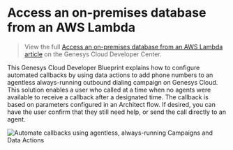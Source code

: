 # Access an on-premises database from an AWS Lambda
> View the full [Access an on-premises database from an AWS Lambda article](https://developer.mypurecloud.com/blueprints/lambda-premise-blueprint/) on the Genesys Cloud Developer Center.

This Genesys Cloud Developer Blueprint explains how to configure automated callbacks by using data actions to add phone numbers to an agentless always-running outbound dialing campaign on Genesys Cloud. This solution enables a user who called at a time when no agents were available to receive a callback after a designated time. The callback is based on parameters configured in an Architect flow. If desired, you can have the user confirm that they still need help, or send the call directly to an agent.

![Automate callbacks using agentless, always-running Campaigns and Data Actions](./blueprint/images/bpAutoCallbkOverview.png "A high-level view of the components and connections included in the procedures described in this blueprint")
